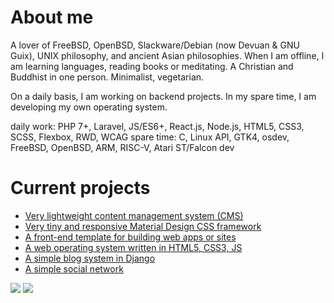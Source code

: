 # About me

A lover of FreeBSD, OpenBSD, Slackware/Debian (now Devuan & GNU Guix), UNIX philosophy, and ancient Asian philosophies. When I am offline, I am learning languages, reading books or meditating. A Christian and Buddhist in one person. Minimalist, vegetarian.

On a daily basis, I am working on backend projects. In my spare time, I am developing my own operating system.

daily work: PHP 7+, Laravel, JS/ES6+, React.js, Node.js, HTML5, CSS3, SCSS, Flexbox, RWD, WCAG
spare time: C, Linux API, GTK4, osdev, FreeBSD, OpenBSD, ARM, RISC-V, Atari ST/Falcon dev

# Current projects

- [Very lightweight content management system (CMS)](https://github.com/jpacanowski/MicroCMS)
- [Very tiny and responsive Material Design CSS framework](https://github.com/jpacanowski/CSSFramework)
- [A front-end template for building web apps or sites](https://github.com/jpacanowski/HTML5-template)
- [A web operating system written in HTML5, CSS3, JS](https://github.com/jpacanowski/web-os)
- [A simple blog system in Django](https://github.com/jpacanowski/django-blog)
- [A simple social network](https://github.com/jpacanowski/konekti)

![](https://github-readme-stats.vercel.app/api/top-langs/?username=jpacanowski)  ![](https://github-readme-stats.vercel.app/api/?username=jpacanowski&custom_title=My%20GitHub%20stats)
